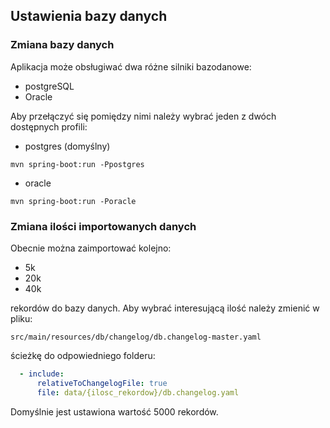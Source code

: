 ## Ustawienia bazy danych

### Zmiana bazy danych

Aplikacja może obsługiwać dwa różne silniki bazodanowe:

- postgreSQL
- Oracle

Aby przełączyć się pomiędzy nimi należy wybrać jeden z dwóch dostępnych profili:

- postgres (domyślny)

```
mvn spring-boot:run -Ppostgres
```

- oracle

```
mvn spring-boot:run -Poracle
```

### Zmiana ilości importowanych danych

Obecnie można zaimportować kolejno:

- 5k
- 20k
- 40k

rekordów do bazy danych. Aby wybrać interesującą ilość należy zmienić w pliku:

```
src/main/resources/db/changelog/db.changelog-master.yaml
```

ścieżkę do odpowiedniego folderu:

```yaml
  - include:
      relativeToChangelogFile: true
      file: data/{ilosc_rekordow}/db.changelog.yaml
```

Domyślnie jest ustawiona wartość 5000 rekordów.